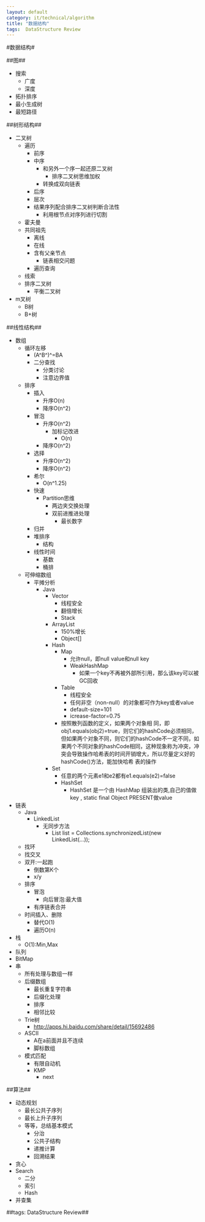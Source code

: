 ```yaml
---
layout: default
category: it/technical/algorithm
title: "数据结构"
tags:  DataStructure Review
---
```


#数据结构#



##图##
* 搜索
  * 广度
  * 深度
* 拓扑排序
* 最小生成树
* 最短路径



##树形结构##
* 二叉树
  * 遍历
    * 前序
    * 中序
      * 和另外一个序一起还原二叉树
        * 排序二叉树思维加权
      * 转换成双向链表
    * 后序
    * 层次
    * 结果序列配合排序二叉树判断合法性
      * 利用根节点对序列进行切割
  * 霍夫曼
  * 共同祖先
    * 离线
    * 在线
    * 含有父亲节点
      * 链表相交问题
    * 遍历查询
  * 线索
  * 排序二叉树
    * 平衡二叉树 
* m叉树
  * B树
  * B+树



##线性结构##
* 数组
  * 循环左移
    * (A^B^)^=BA
    * 二分查找
      * 分类讨论
      * 注意边界值
  * 排序
    * 插入
      * 升序O(n)
      * 降序O(n^2)
    * 冒泡
      * 升序O(n^2)
        * 加标记改进
          * O(n)
      * 降序O(n^2)
    * 选择
      * 升序O(n^2)
      * 降序O(n^2)
    * 希尔
      * O(n^1.25)
    * 快速
      * Partition思维
        * 两边夹交换处理
        * 双前进推进处理
          * 最长数字
    * 归并
    * 堆排序
      * 结构
    * 线性时间
      * 基数
      * 桶排
  * 可伸缩数组
    * 平摊分析
      * Java
        * Vector
          * 线程安全
          * 翻倍增长
          * Stack
        * ArrayList 
          * 150%增长
          * Object[]
        * Hash
          * Map
            * 允许null，即null value和null key
            * WeakHashMap
              * 如果一个key不再被外部所引用，那么该key可以被GC回收
          * Table
            * 线程安全
            * 任何非空（non-null）的对象都可作为key或者value
            * default-size=101
            * icrease-factor=0.75
          * 按照散列函数的定义，如果两个对象相 同，即obj1.equals(obj2)=true，则它们的hashCode必须相同，但如果两个对象不同，则它们的hashCode不一定不同，如 果两个不同对象的hashCode相同，这种现象称为冲突，冲突会导致操作哈希表的时间开销增大，所以尽量定义好的hashCode()方法，能加快哈希 表的操作
        * Set
          * 任意的两个元素e1和e2都有e1.equals(e2)=false
          * HashSet
            * HashSet 是一个由 HashMap 组装出的类,自己的值做key , static final Object PRESENT做value
* 链表
  * Java
    * LinkedList
      * 无同步方法
        * List list = Collections.synchronizedList(new LinkedList(...));
  * 找环
  * 找交叉
  * 双开:一起跑
    * 倒数第K个
    * x/y
  * 排序
    * 冒泡
      * 向后冒泡:最大值
    * 有序链表合并
  * 时间插入、删除
    * 替代O(1)
    * 遍历O(n)
* 栈
  * O(1):Min,Max
* 队列
* BitMap
* 串
  * 所有处理与数组一样
  * 后缀数组
    * 最长重复字符串
    * 后缀化处理
    * 排序
    * 相邻比较
  * Trie树
    * http://apps.hi.baidu.com/share/detail/15692486
  * ASCII
    * A在a前面并且不连续
    * 脚标数组
  * 模式匹配
    * 有限自动机
    * KMP
      * next



##算法##
* 动态规划
  * 最长公共子序列
  * 最长上升子序列
  * 等等，总结基本模式
    * 分治
    * 公共子结构
    * 递推计算
    * 回溯结果
* 贪心
* Search
  * 二分
  * 索引
  * Hash
* 并查集



##tags: DataStructure Review##
